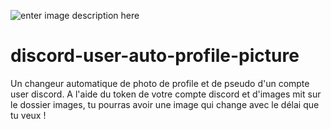 ![enter image description here](https://cdn.discordapp.com/attachments/937796349884248104/988549682152222780/Sans_titre22.jpg)

# discord-user-auto-profile-picture
Un changeur automatique de photo de profile et de pseudo d'un compte user discord. A l'aide du token de votre compte discord et d'images mit sur le dossier images, tu pourras avoir une image qui change avec le délai que tu veux !
